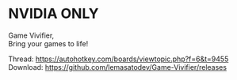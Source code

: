 # NVIDIA ONLY

Game Vivifier,  
Bring your games to life!

Thread: https://autohotkey.com/boards/viewtopic.php?f=6&t=9455  
Download: https://github.com/lemasatodev/Game-Vivifier/releases
